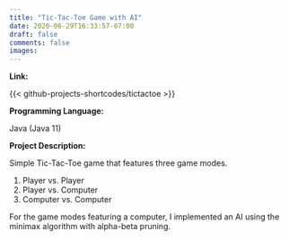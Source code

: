 ```yaml
---
title: "Tic-Tac-Toe Game with AI"
date: 2020-06-29T16:33:57-07:00
draft: false
comments: false
images: 
---
```

**Link:**

{{< github-projects-shortcodes/tictactoe >}}

**Programming Language:**

Java (Java 11)

**Project Description:**

Simple Tic-Tac-Toe game that features three game modes.

1. Player vs. Player
2. Player vs. Computer
3. Computer vs. Computer

For the game modes featuring a computer, I implemented an AI
using the minimax algorithm with alpha-beta pruning.

